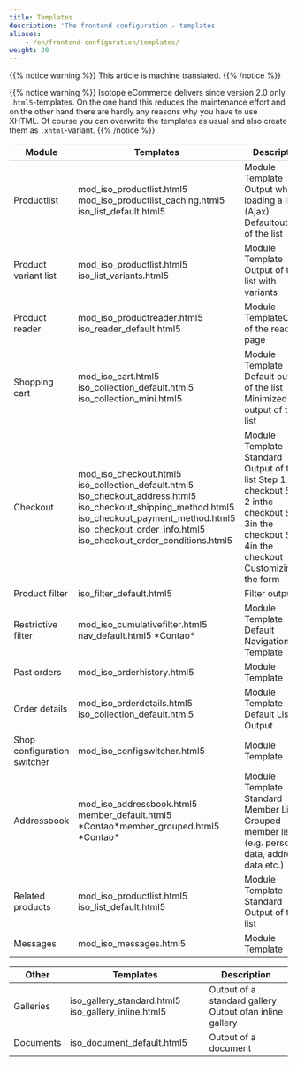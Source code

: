 ```yaml
---
title: Templates
description: 'The frontend configuration - templates'
aliases:
    - /en/frontend-configuration/templates/
weight: 20
---
```


{{% notice warning %}}
This article is machine translated.
{{% /notice %}}

{{% notice warning %}}
Isotope eCommerce delivers since version 2.0 only `.html5`-templates. On the one hand this reduces the maintenance effort and on the other hand there are hardly any reasons why you have to use XHTML. Of course you can overwrite the templates as usual and also create them as `.xhtml`-variant.
{{% /notice %}}

<table>
    <thead>
    <tr>
        <th>Module</th>
        <th>Templates</th>
        <th>Description</th>
    </tr>
    </thead>
    <tbody>
    <tr>
        <td>
            <docrobot_route name="product-list">Productlist</docrobot_route>
        </td>
        <td>mod_iso_productlist.html5 mod_iso_productlist_caching.html5 iso_list_default.html5</td>
        <td>Module Template Output when loading a list (Ajax) Defaultoutput of the list</td>
    </tr>
    <tr>
        <td>
            <docrobot_route name="product-variant-list">Product variant list</docrobot_route>
        </td>
        <td>mod_iso_productlist.html5 iso_list_variants.html5</td>
        <td>Module Template Output of the list with variants</td>
    </tr>
    <tr>
        <td>
            <docrobot_route name="product-reader">Product reader</docrobot_route>
        </td>
        <td>mod_iso_productreader.html5 iso_reader_default.html5</td>
        <td>Module TemplateOutput of the reader page</td>
    </tr>
    <tr>
        <td>
            <docrobot_route name="shopping-cart">Shopping cart</docrobot_route>
        </td>
        <td>mod_iso_cart.html5 iso_collection_default.html5 iso_collection_mini.html5</td>
        <td>Module Template Default output of the list Minimized output of the list</td>
    </tr>
    <tr>
        <td>
            <docrobot_route name="checkout">Checkout</docrobot_route>
        </td>
        <td>mod_iso_checkout.html5 iso_collection_default.html5 iso_checkout_address.html5 iso_checkout_shipping_method.html5 iso_checkout_payment_method.html5 iso_checkout_order_info.html5 iso_checkout_order_conditions.html5</td>
        <td>Module Template Standard Output of the list Step 1 in the checkout Step 2 inthe checkout Step 3in the checkout Step 4in the checkout Customizing the form</td>
    </tr>
    <tr>
        <td>
            <docrobot_route name="product-filter">Product filter</docrobot_route>
        </td>
        <td>iso_filter_default.html5</td>
        <td>Filter output</td>
    </tr>
    <tr>
        <td>
            <docrobot_route name="cumulative-filter">Restrictive filter</docrobot_route>
        </td>
        <td>mod_iso_cumulativefilter.html5 nav_default.html5 *Contao*</td>
        <td>Module Template Default Navigation Template</td>
    </tr>
    <tr>
        <td>
            <docrobot_route name="order-history">Past orders</docrobot_route>
        </td>
        <td>mod_iso_orderhistory.html5</td>
        <td>Module Template</td>
    </tr>
    <tr>
        <td>
            <docrobot_route name="order-details">Order details</docrobot_route>
        </td>
        <td>mod_iso_orderdetails.html5 iso_collection_default.html5</td>
        <td>Module Template Default List Output</td>
    </tr>
    <tr>
        <td>
            <docrobot_route name="store-config-switcher">Shop configuration switcher</docrobot_route>
        </td>
        <td>mod_iso_configswitcher.html5</td>
        <td>Module Template</td>
    </tr>
    <tr>
        <td>
            <docrobot_route name="address-book">Addressbook</docrobot_route>
        </td>
        <td>mod_iso_addressbook.html5 member_default.html5 *Contao*member_grouped.html5 *Contao*</td>
        <td>Module Template Standard Member List Grouped member list (e.g. personal data, address data etc.)</td>
    </tr>
    <tr>
        <td>
            <docrobot_route name="related-products">Related products</docrobot_route>
        </td>
        <td>mod_iso_productlist.html5 iso_list_default.html5</td>
        <td>Module Template Standard Output of the list</td>
    </tr>
    <tr>
        <td>
            <docrobot_route name="messages">Messages</docrobot_route>
        </td>
        <td>mod_iso_messages.html5</td>
        <td>Module Template</td>
    </tr>
    </tbody>
</table>

<table>
    <thead>
    <tr>
        <th>Other</th>
        <th>Templates</th>
        <th>Description</th>
    </tr>
    </thead>
    <tbody>
    <tr>
        <td>Galleries</td>
        <td>iso_gallery_standard.html5 iso_gallery_inline.html5</td>
        <td>Output of a standard gallery Output ofan inline gallery</td>
    </tr>
    <tr>
        <td>Documents</td>
        <td>iso_document_default.html5</td>
        <td>Output of a document</td>
    </tr>
    </tbody>
</table>
